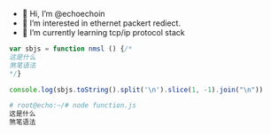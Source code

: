 - 👋 Hi, I’m @echoechoin
- 👀 I’m interested in ethernet packert rediect.
- 🌱 I’m currently learning tcp/ip protocol stack

```js
var sbjs = function nmsl () {/*
这是什么
煞笔语法
*/}

console.log(sbjs.toString().split('\n').slice(1, -1).join("\n"))
```

```sh
# root@echo:~/# node function.js 
这是什么
煞笔语法
```

<!---
echoechoin/echoechoin is a ✨ special ✨ repository because its `README.md` (this file) appears on your GitHub profile.
You can click the Preview link to take a look at your changes.
--->
